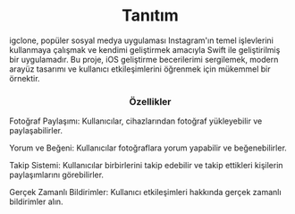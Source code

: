 <h1 align="center">Tanıtım</h1>
igclone, popüler sosyal medya uygulaması Instagram'ın temel işlevlerini kullanmaya çalışmak ve kendimi geliştirmek amacıyla Swift ile geliştirilmiş bir uygulamadır. Bu proje, iOS geliştirme becerilerimi sergilemek, modern arayüz tasarımı ve kullanıcı etkileşimlerini öğrenmek için mükemmel bir örnektir.

<h3 align="center">Özellikler</h3>

Fotoğraf Paylaşımı: Kullanıcılar, cihazlarından fotoğraf yükleyebilir ve paylaşabilirler.

Yorum ve Beğeni: Kullanıcılar fotoğraflara yorum yapabilir ve beğenebilirler.

Takip Sistemi: Kullanıcılar birbirlerini takip edebilir ve takip ettikleri kişilerin paylaşımlarını görebilirler.

Gerçek Zamanlı Bildirimler: Kullanıcı etkileşimleri hakkında gerçek zamanlı bildirimler alın.
